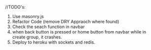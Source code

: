 //TODO's:
1. Use masonry.js
6. Refactor Code (remove DRY Appraoch where found)
2. Check the seach function in navbar
3. when back button is pressed or home button from navbar while in create group, it crashes.
7. Deploy to heroku with sockets and redis.

